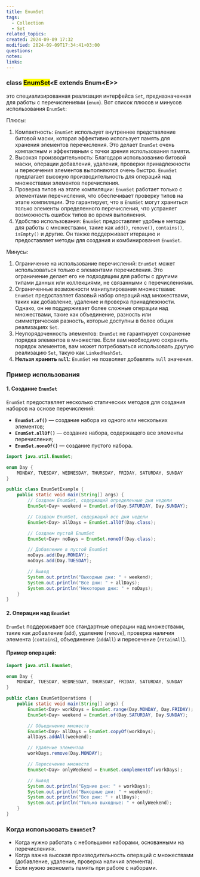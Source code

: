```yaml
---
title: EnumSet
tags:
  - Collection
  - Set
related_topics: 
created: 2024-09-09 17:32
modified: 2024-09-09T17:34:41+03:00
questions: 
notes: 
links: 
---
```

### class <mark class="hltr-orange">EnumSet</mark><E extends Enum\<E>>

это специализированная реализация интерфейса `Set`, предназначенная для работы с перечислениями (`enum`). Вот список плюсов и минусов использования `EnumSet`:

Плюсы:

1. Компактность: `EnumSet` использует внутреннее представление битовой маски, которая эффективно использует память для хранения элементов перечисления. Это делает `EnumSet` очень компактным и эффективным с точки зрения использования памяти.
2. Высокая производительность: Благодаря использованию битовой маски, операции добавления, удаления, проверки принадлежности и пересечения элементов выполняются очень быстро. `EnumSet` предлагает высокую производительность для операций над множествами элементов перечисления.
3. Проверка типов на этапе компиляции: `EnumSet` работает только с элементами перечисления, что обеспечивает проверку типов на этапе компиляции. Это гарантирует, что в `EnumSet` могут храниться только элементы определенного перечисления, что устраняет возможность ошибок типов во время выполнения.
4. Удобство использования: `EnumSet` предоставляет удобные методы для работы с множествами, такие как `add()`, `remove()`, `contains()`, `isEmpty()` и другие. Он также поддерживает итерацию и предоставляет методы для создания и комбинирования `EnumSet`.

Минусы:

1. Ограничение на использование перечислений: `EnumSet` может использоваться только с элементами перечисления. Это ограничение делает его не подходящим для работы с другими типами данных или коллекциями, не связанными с перечислениями.
2. Ограниченные возможности манипулирования множествами: `EnumSet` предоставляет базовый набор операций над множествами, таких как добавление, удаление и проверка принадлежности. Однако, он не поддерживает более сложные операции над множествами, такие как объединение, разность или симметрическая разность, которые доступны в более общих реализациях `Set`.
3. Неупорядоченность элементов: `EnumSet` не гарантирует сохранение порядка элементов в множестве. Если вам необходимо сохранить порядок элементов, вам может потребоваться использовать другую реализацию `Set`, такую как `LinkedHashSet`.
4. **Нельзя хранить `null`**: `EnumSet` не позволяет добавлять `null` значения.

### Пример использования

#### 1. Создание `EnumSet`

`EnumSet` предоставляет несколько статических методов для создания наборов на основе перечислений:

- **`EnumSet.of()`** — создание набора из одного или нескольких элементов;
- **`EnumSet.allOf()`** — создание набора, содержащего все элементы перечисления;
- **`EnumSet.noneOf()`** — создание пустого набора.

```java
import java.util.EnumSet;

enum Day {
    MONDAY, TUESDAY, WEDNESDAY, THURSDAY, FRIDAY, SATURDAY, SUNDAY
}

public class EnumSetExample {
    public static void main(String[] args) {
        // Создаем EnumSet, содержащий определенные дни недели
        EnumSet<Day> weekend = EnumSet.of(Day.SATURDAY, Day.SUNDAY);

        // Создаем EnumSet, содержащий все дни недели
        EnumSet<Day> allDays = EnumSet.allOf(Day.class);

        // Создаем пустой EnumSet
        EnumSet<Day> noDays = EnumSet.noneOf(Day.class);

        // Добавление в пустой EnumSet
        noDays.add(Day.MONDAY);
        noDays.add(Day.TUESDAY);

        // Вывод
        System.out.println("Выходные дни: " + weekend);
        System.out.println("Все дни: " + allDays);
        System.out.println("Некоторые дни: " + noDays);
    }
}

```


#### 2. Операции над `EnumSet`

`EnumSet` поддерживает все стандартные операции над множествами, такие как добавление (`add`), удаление (`remove`), проверка наличия элемента (`contains`), объединение (`addAll`) и пересечение (`retainAll`).

#### Пример операций:

```java
import java.util.EnumSet;

enum Day {
    MONDAY, TUESDAY, WEDNESDAY, THURSDAY, FRIDAY, SATURDAY, SUNDAY
}

public class EnumSetOperations {
    public static void main(String[] args) {
        EnumSet<Day> workDays = EnumSet.range(Day.MONDAY, Day.FRIDAY);  // Множество будних дней
        EnumSet<Day> weekend = EnumSet.of(Day.SATURDAY, Day.SUNDAY);    // Множество выходных

        // Объединение множеств
        EnumSet<Day> allDays = EnumSet.copyOf(workDays);
        allDays.addAll(weekend);

        // Удаление элементов
        workDays.remove(Day.MONDAY);

        // Пересечение множеств
        EnumSet<Day> onlyWeekend = EnumSet.complementOf(workDays);

        // Вывод
        System.out.println("Будние дни: " + workDays);
        System.out.println("Выходные дни: " + weekend);
        System.out.println("Все дни: " + allDays);
        System.out.println("Только выходные: " + onlyWeekend);
    }
}

```
### Когда использовать `EnumSet`?

- Когда нужно работать с небольшими наборами, основанными на перечислениях.
- Когда важна высокая производительность операций с множествами (добавление, удаление, проверка наличия элемента).
- Если нужно экономить память при работе с наборами.